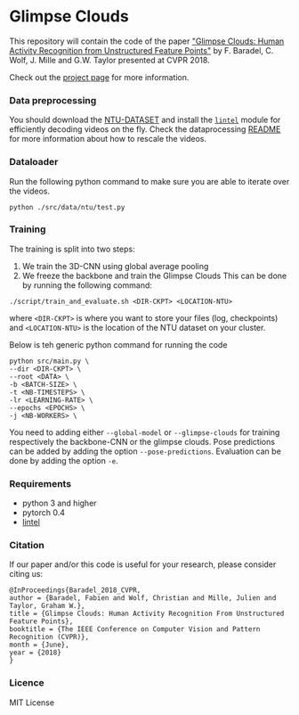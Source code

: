 # Glimpse Clouds

This repository will contain the code of the paper ["Glimpse Clouds: Human Activity Recognition from Unstructured Feature Points"](http://openaccess.thecvf.com/content_cvpr_2018/papers/Baradel_Glimpse_Clouds_Human_CVPR_2018_paper.pdf) by F. Baradel, C. Wolf, J. Mille and G.W. Taylor presented at CVPR 2018.

Check out the [project page](https://fabienbaradel.github.io/cvpr18_glimpseclouds/) for more information.

### Data preprocessing
You should download the [NTU-DATASET](https://github.com/shahroudy/NTURGB-D) and install the [`lintel`](https://github.com/dukebw/lintel) module for efficiently decoding videos on the fly.
Check the dataprocessing [README](src/data/preprocessing/README.md) for more information about how to rescale the videos.

### Dataloader
Run the following python command to make sure you are able to iterate over the videos.
```
python ./src/data/ntu/test.py
```

### Training
The training is split into two steps:
1) We train the 3D-CNN using global average pooling
2) We freeze the backbone and train the Glimpse Clouds
This can be done by running the following command:
```shell
./script/train_and_evaluate.sh <DIR-CKPT> <LOCATION-NTU> 
```
where `<DIR-CKPT>` is where you want to store your files (log, checkpoints) and `<LOCATION-NTU>` is the location of the NTU dataset on your cluster.

Below is teh generic python command for running the code
```shell
python src/main.py \
--dir <DIR-CKPT> \
--root <DATA> \
-b <BATCH-SIZE> \
-t <NB-TIMESTEPS> \
-lr <LEARNING-RATE> \
--epochs <EPOCHS> \
-j <NB-WORKERS> \
```
You need to adding either `--global-model` or `--glimpse-clouds` for training respectively the backbone-CNN or the glimpse clouds.
Pose predictions can be added by adding the option `--pose-predictions`.
Evaluation can be done by adding the option `-e`.

### Requirements
* python 3 and higher
* pytorch 0.4
* [lintel](https://github.com/dukebw/lintel)

### Citation
If our paper and/or this code is useful for your research, please consider citing us:

```
@InProceedings{Baradel_2018_CVPR,
author = {Baradel, Fabien and Wolf, Christian and Mille, Julien and Taylor, Graham W.},
title = {Glimpse Clouds: Human Activity Recognition From Unstructured Feature Points},
booktitle = {The IEEE Conference on Computer Vision and Pattern Recognition (CVPR)},
month = {June},
year = {2018}
}
```

### Licence

MIT License
